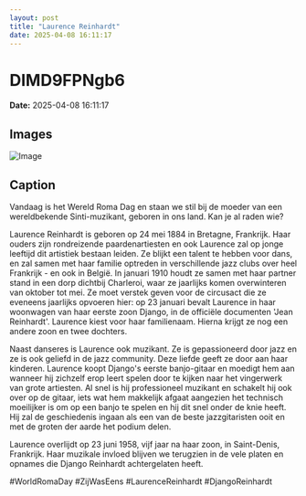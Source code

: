 ```yaml
---
layout: post
title: "Laurence Reinhardt"
date: 2025-04-08 16:11:17
---
```


# DIMD9FPNgb6

**Date:** 2025-04-08 16:11:17

## Images

![Image](/zij.was.eens/images/DIMD9FPNgb6_0.webp)

## Caption

Vandaag is het Wereld Roma Dag en staan we stil bij de moeder van een wereldbekende Sinti-muzikant, geboren in ons land. Kan je al raden wie? 

Laurence Reinhardt is geboren op 24 mei 1884 in Bretagne, Frankrijk. Haar ouders zijn rondreizende paardenartiesten en ook Laurence zal op jonge leeftijd dit artistiek bestaan leiden. Ze blijkt een talent te hebben voor dans, en zal samen met haar familie optreden in verschillende jazz clubs over heel Frankrijk - en ook in België. In januari 1910 houdt ze samen met haar partner stand in een dorp dichtbij Charleroi, waar ze jaarlijks komen overwinteren van oktober tot mei. Ze moet verstek geven voor de circusact die ze eveneens jaarlijks opvoeren hier: op 23 januari bevalt Laurence in haar woonwagen van haar eerste zoon Django, in de officiële documenten 'Jean Reinhardt'. Laurence kiest voor haar familienaam. Hierna krijgt ze nog een andere zoon en twee dochters. 

Naast danseres is Laurence ook muzikant. Ze is gepassioneerd door jazz en ze is ook geliefd in de jazz community. Deze liefde geeft ze door aan haar kinderen. Laurence koopt Django's eerste banjo-gitaar en moedigt hem aan wanneer hij zichzelf erop leert spelen door te kijken naar het vingerwerk van grote artiesten. Al snel is hij professioneel muzikant en schakelt hij ook over op de gitaar, iets wat hem makkelijk afgaat aangezien het technisch moeilijker is om op een banjo te spelen en hij dit snel onder de knie heeft. Hij zal de geschiedenis ingaan als een van de beste jazzgitaristen ooit en met de groten der aarde het podium delen.

Laurence overlijdt op 23 juni 1958, vijf jaar na haar zoon, in Saint-Denis, Frankrijk. Haar muzikale invloed blijven we terugzien in de vele platen en opnames die Django Reinhardt achtergelaten heeft.

#WorldRomaDay #ZijWasEens #LaurenceReinhardt #DjangoReinhardt

